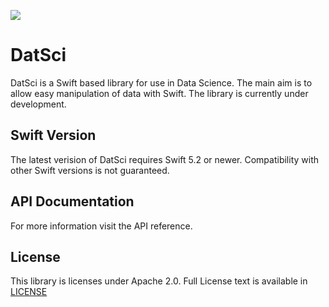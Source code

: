 ![](https://img.shields.io/github/license/Droyd97/DatSci)
# DatSci

DatSci is a Swift based library for use in Data Science. The main aim is to allow easy manipulation of data with Swift. The library is currently under development.


## Swift Version
The latest verision of DatSci requires Swift 5.2 or newer. Compatibility with other Swift versions is not guaranteed.


## API Documentation
For more information visit the API reference.

## License
This library is licenses under Apache 2.0. Full License text is available in [LICENSE](LICENSE.txt)
